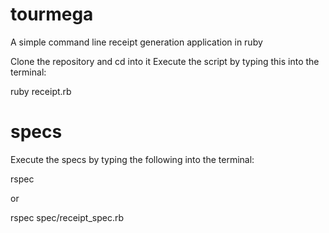 # tourmega
A simple command line receipt generation application in ruby

Clone the repository and cd into it
Execute the script by typing this into the terminal: 

ruby receipt.rb

# specs
Execute the specs by typing the following into the terminal: 

rspec 

or

rspec spec/receipt_spec.rb
